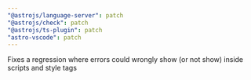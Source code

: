 ```yaml
---
"@astrojs/language-server": patch
"@astrojs/check": patch
"@astrojs/ts-plugin": patch
"astro-vscode": patch
---
```


Fixes a regression where errors could wrongly show (or not show) inside scripts and style tags
